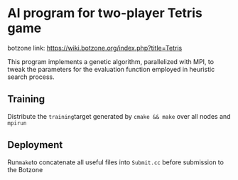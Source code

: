# AI program for two-player Tetris game

botzone link: https://wiki.botzone.org/index.php?title=Tetris

This program implements a genetic algorithm, parallelized with MPI,  to tweak the parameters for the evaluation function employed in heuristic search process.
## Training
Distribute the ```training```target generated by ```cmake && make``` over all nodes and ```mpirun```
## Deployment
Run```make```to concatenate all useful files into ```Submit.cc``` before submission to the Botzone


